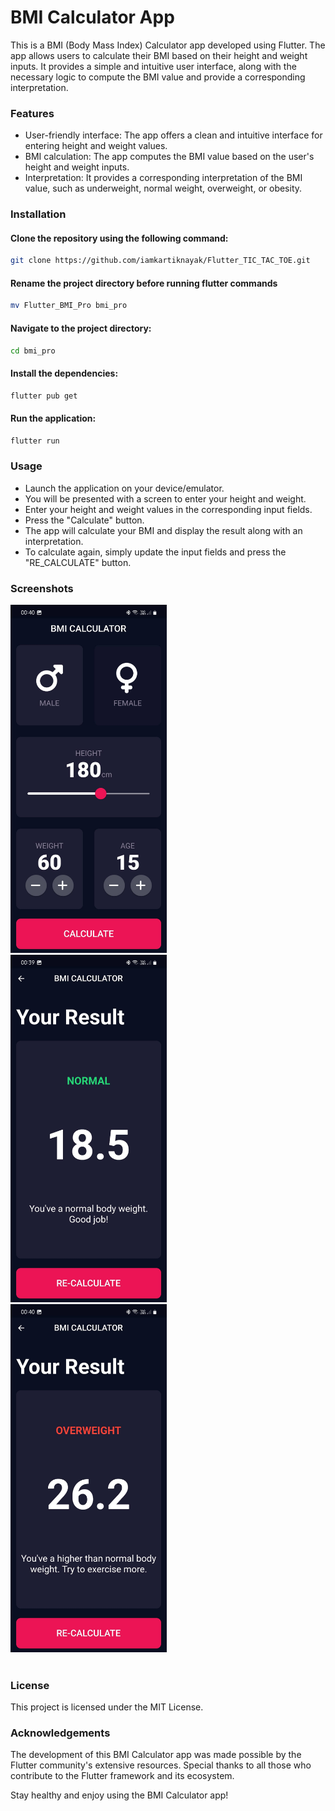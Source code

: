 # BMI Calculator App
This is a BMI (Body Mass Index) Calculator app developed using Flutter. The app allows users to calculate their BMI based on their height and weight inputs. It provides a simple and intuitive user interface, along with the necessary logic to compute the BMI value and provide a corresponding interpretation.

### Features
* User-friendly interface: The app offers a clean and intuitive interface for entering height and weight values.
* BMI calculation: The app computes the BMI value based on the user's height and weight inputs.
* Interpretation: It provides a corresponding interpretation of the BMI value, such as underweight, normal weight, overweight, or obesity.


### Installation
#### Clone the repository using the following command:
```bash
git clone https://github.com/iamkartiknayak/Flutter_TIC_TAC_TOE.git
```
#### Rename the project directory before running flutter commands
```bash
mv Flutter_BMI_Pro bmi_pro
```
#### Navigate to the project directory:
```bash 
cd bmi_pro
```
#### Install the dependencies:
```bash 
flutter pub get
```
#### Run the application:
```bash 
flutter run
```

### Usage
* Launch the application on your device/emulator.
* You will be presented with a screen to enter your height and weight.
* Enter your height and weight values in the corresponding input fields.
* Press the "Calculate" button.
* The app will calculate your BMI and display the result along with an interpretation.
* To calculate again, simply update the input fields and press the "RE_CALCULATE" button.

### Screenshots
<img src="./screenshots/0.jpg" alt="Example Image" width="250">&nbsp;&nbsp;&nbsp;
<img src="./screenshots/1.jpg" alt="Example Image" width="250">&nbsp;&nbsp;&nbsp;
<img src="./screenshots/2.jpg" alt="Example Image" width="250"><br><br>

### License
This project is licensed under the MIT License.

### Acknowledgements
The development of this BMI Calculator app was made possible by the Flutter community's extensive resources. Special thanks to all those who contribute to the Flutter framework and its ecosystem.

Stay healthy and enjoy using the BMI Calculator app!
